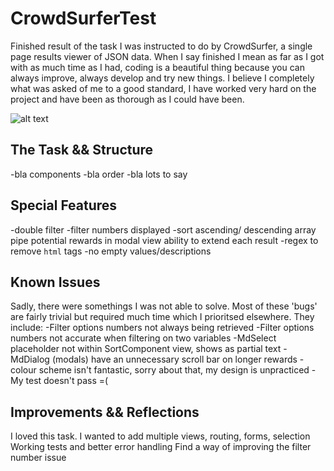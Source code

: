 # CrowdSurferTest

Finished result of the task I was instructed to do by CrowdSurfer, a single page results viewer of JSON data.
When I say finished I mean as far as I got with as much time as I had, coding is a beautiful thing because you can always improve, always develop and try new things.
I believe I completely what was asked of me to a good standard, I have worked very hard on the project and have been as thorough as I could have been.

![alt text](./ScreenShot.jpg)

## The Task && Structure

-bla components
-bla order
-bla lots to say

## Special Features

-double filter
-filter numbers displayed
-sort ascending/ descending array pipe
potential rewards in modal view
ability to extend each result
-regex to remove `html` tags
-no empty values/descriptions

## Known Issues

Sadly, there were somethings I was not able to solve. Most of these 'bugs' are fairly trivial but required much time which I prioritsed elsewhere. They include:
-Filter options numbers not always being retrieved
-Filter options numbers not accurate when filtering on two variables
-MdSelect placeholder not within SortComponent view, shows as partial text
-MdDialog (modals) have an unnecessary scroll bar on longer rewards
-colour scheme isn't fantastic, sorry about that, my design is unpracticed
-My test doesn't pass =(

## Improvements && Reflections

I loved this task.
I wanted to add multiple views, routing, forms, selection
Working tests and better error handling
Find a way of improving the filter number issue

